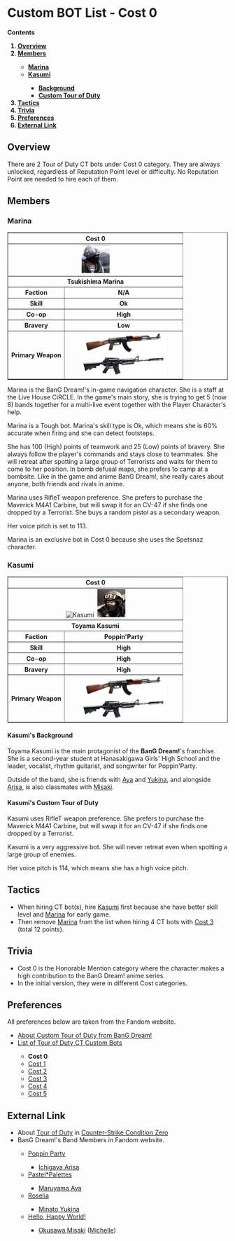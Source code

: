 # Custom BOT List - Cost 0
<B>Contents
<Ol>
<Li><a href="#overview">Overview</a></li>
<Li><a href="#members">Members</a></li>
<Ul>
<Li><a href="#marina">Marina</a></li>
<Li><a href="#kasumi">Kasumi</a></li>
<ul>
<li><a href="#kasumis-background">Background</a></li>
<li><a href="#kasumis-custom-tour-of-duty">Custom Tour of Duty</a></li>
</ul>
</Ul>
</ul>
<Li><a href="#tactics">Tactics</a></li>
<Li><a href="#trivia">Trivia</a></li>
<Li><a href="#preferences">Preferences</a></li>
<Li><a href="#external-link">External Link</a></li>
</Ol></b>

## Overview
There are 2 Tour of Duty CT bots under Cost 0 category. They are always unlocked, regardless of Reputation Point level or difficulty. No Reputation Point are needed to hire each of them.

## Members
### Marina
<Table border="1">
<Tbody align="center">
<Tr>
<Th colspan="2">Cost 0</th>
</Tr>
<Tr>
<Td colspan="2"><img src="https://raw.githubusercontent.com/munawars14/Munawars14-Condition-Zero-Custom-BOT-for-Tour-of-Duty-from-BanG-Dream/main/spetsnaz.png" /></td>
</Tr>
<Tr>
<Th colspan="2">Tsukishima Marina</th>
</Tr>
<Tr>
<Th>Faction</th>
<Th>N/A</th>
</Tr>
<Tr>
<Th>Skill</th>
<Th>Ok</th>
</Tr>
<Tr>
<Th>Co-op</th>
<Th>High</th>
</Tr>
<Tr>
<Th>Bravery</th>
<Th>Low</th>
</Tr>
<Tr>
<th>Primary Weapon</th>
<Th>
<img width="75%" height="75%" src="https://raw.githubusercontent.com/munawars14/Munawars14-Condition-Zero-Custom-BOT-for-Tour-of-Duty-from-BanG-Dream/main/ak47.png" /><br>
<img width="75%" height="75%" src="https://raw.githubusercontent.com/munawars14/Munawars14-Condition-Zero-Custom-BOT-for-Tour-of-Duty-from-BanG-Dream/main/m4a1.png" />
</th>
</Tr>
</Tbody>
</Table>

Marina is the BanG Dream!'s in-game navigation character. She is a staff at the Live House CiRCLE. In the game's main story, she is trying to get 5 (now 8) bands together for a multi-live event together with the Player Character's help.

Marina is a Tough bot. Marina's skill type is Ok, which means she is 60% accurate when firing and she can detect footsteps.

She has 100 (High) points of teamwork and 25 (Low) points of bravery. She always follow the player's commands and stays close to teammates. She will retreat after spotting a large group of Terrorists and waits for them to come to her position. In bomb defusal maps, she prefers to camp at a bombsite. Like in the game and anime BanG Dream!, she really cares about anyone, both friends and rivals in anime.

Marina uses RifleT weapon preference. She prefers to purchase the Maverick M4A1 Carbine, but will swap it for an CV-47 if she finds one dropped by a Terrorist. She buys a random pistol as a secondary weapon.

Her voice pitch is set to 113.

Marina is an exclusive bot in Cost 0 because she uses the Spetsnaz character.

### Kasumi
<Table border="1">
<Tbody align="center">
<Tr>
<Th colspan="2">Cost 0</th>
</Tr>
<Tr>
<Td colspan="2"><img width="64px" height="64px" alt="Kasumi" src="https://i.bandori.party/u/i/m/6Kasumi-Toyama-jsVzTv.png">&nbsp;&nbsp;<img src="https://raw.githubusercontent.com/munawars14/Munawars14-Condition-Zero-Custom-BOT-for-Tour-of-Duty-from-BanG-Dream/main/urban.png" /></td>
</Tr>
<Tr>
<Th colspan="2">Toyama Kasumi</th>
</Tr>
<Tr>
<Th>Faction</th>
<Th>Poppin'Party</th>
<Tr>
<Th>Skill</th>
<Th>High</th>
</Tr>
<Tr>
<Th>Co-op</th>
<Th>High</th>
</Tr>
<Tr>
<Th>Bravery</th>
<Th>High</th>
</Tr>
<Tr>
<Th>Primary Weapon</th>
<td><img width="75%" height="75%" src="https://raw.githubusercontent.com/munawars14/Munawars14-Condition-Zero-Custom-BOT-for-Tour-of-Duty-from-BanG-Dream/main/ak47.png" /><br>
<img width="75%" height="75%" src="https://raw.githubusercontent.com/munawars14/Munawars14-Condition-Zero-Custom-BOT-for-Tour-of-Duty-from-BanG-Dream/main/m4a1.png" /></td>
</Tr>
</Tbody>
</Table>

#### Kasumi's Background
Toyama Kasumi is the main protagonist of the <b>BanG Dream!</b>'s franchise. She is a second-year student at Hanasakigawa Girls' High School and the leader, vocalist, rhythm guitarist, and songwriter for Poppin'Party.

Outside of the band, she is friends with <a href="https://github.com/munawars14/Munawars14-Condition-Zero-Custom-BOT-for-Tour-of-Duty-from-BanG-Dream/blob/main/Custom%20Bots%20List%20-%20Cost%202.md#aya">Aya</a> and <a href="https://github.com/munawars14/Munawars14-Condition-Zero-Custom-BOT-for-Tour-of-Duty-from-BanG-Dream/blob/main/Custom%20Bots%20List%20-%20Cost%205.md#yukina">Yukina</a>, and alongside <a href="https://github.com/munawars14/Munawars14-Condition-Zero-Custom-BOT-for-Tour-of-Duty-from-BanG-Dream/blob/main/Custom%20Bots%20List%20-%20Cost%202.md#arisa">Arisa</a>, is also classmates with <a href="https://github.com/munawars14/Munawars14-Condition-Zero-Custom-BOT-for-Tour-of-Duty-from-BanG-Dream/blob/main/Custom%20Bots%20List%20-%20Cost%203.md#misaki">Misaki</a>.

#### Kasumi's Custom Tour of Duty
Kasumi uses RifleT weapon preference. She prefers to purchase the Maverick M4A1 Carbine, but will swap it for an CV-47 if she finds one dropped by a Terrorist.

Kasumi is a very aggressive bot. She will never retreat even when spotting a large group of enemies.

Her voice pitch is 114, which means she has a high voice pitch.

## Tactics
<Ul>
<Li>When hiring CT bot(s), hire <a href="#Kasumi">Kasumi</a> first because she have better skill level and <a href="#Marina">Marina</a> for early game.</li>
<li>Then remove <a href="#Marina">Marina</a> from the list when hiring 4 CT bots with <a href="https://github.com/munawars14/Munawars14-Condition-Zero-Custom-BOT-for-Tour-of-Duty-from-BanG-Dream/blob/main/Custom%20Bots%20List%20-%20Cost%203.md">Cost 3</a> (total 12 points).</li>
</Ul>

## Trivia
<ul>
<li>Cost 0 is the Honorable Mention category where the character makes a high contribution to the BanG Dream! anime series.</li>
<li>In the initial version, they were in different Cost categories.</li>
</ul>

## Preferences
All preferences below are taken from the Fandom website.
<ul>
<Li><a href="https://github.com/munawars14/Munawars14-Condition-Zero-Custom-BOT-for-Tour-of-Duty-from-BanG-Dream">About Custom Tour of Duty from BanG Dream!</a></li>
<Li><a href="https://github.com/munawars14/Munawars14-Condition-Zero-Custom-BOT-for-Tour-of-Duty-from-BanG-Dream/blob/main/Custom%20Bots%20List.md">List of Tour of Duty CT Custom Bots</a></li>
<Ul>
<li><b>Cost 0</b></li>
<li><a href="https://github.com/munawars14/Munawars14-Condition-Zero-Custom-BOT-for-Tour-of-Duty-from-BanG-Dream/blob/main/Custom%20Bots%20List%20-%20Cost%201.md">Cost 1</a></li>
<li><a href="https://github.com/munawars14/Munawars14-Condition-Zero-Custom-BOT-for-Tour-of-Duty-from-BanG-Dream/blob/main/Custom%20Bots%20List%20-%20Cost%202.md">Cost 2</a></li>
<li><a href="https://github.com/munawars14/Munawars14-Condition-Zero-Custom-BOT-for-Tour-of-Duty-from-BanG-Dream/blob/main/Custom%20Bots%20List%20-%20Cost%203.md">Cost 3</a></li>
<li><a href="https://github.com/munawars14/Munawars14-Condition-Zero-Custom-BOT-for-Tour-of-Duty-from-BanG-Dream/blob/main/Custom%20Bots%20List%20-%20Cost%204.md">Cost 4</a></li>
<li><a href="https://github.com/munawars14/Munawars14-Condition-Zero-Custom-BOT-for-Tour-of-Duty-from-BanG-Dream/blob/main/Custom%20Bots%20List%20-%20Cost%205.md">Cost 5</a></li>
</ul>
</ul>

## External Link
<ul>
<Li>About <a href="https://counterstrike.fandom.com/wiki/Category:Tour_of_Duty">Tour of Duty</a> in <a href="https://counterstrike.fandom.com/wiki/Counter-Strike:_Condition_Zero">Counter-Strike Condition Zero</a></li>
<Li>BanG Dream!'s Band Members in Fandom website.</li>
<Ul>
<li><a href="https://bandori.fandom.com/wiki/Poppin%27Party">Poppin Party</a></li>
<ul>
<li><a href="https://bandori.fandom.com/wiki/Ichigaya_Arisa">Ichigaya Arisa</a></li>
</ul>
<li><a href="https://bandori.fandom.com/wiki/Pastel*Palettes">Pastel*Palettes</a></li>
<ul>
<li><a href="https://bandori.fandom.com/wiki/Maruyama_Aya">Maruyama Aya</a></li>
</ul>
<li><a href="https://bandori.fandom.com/wiki/Roselia">Roselia</a></li>
<ul>
<li><a href="https://bandori.fandom.com/wiki/Minato_Yukina">Minato Yukina</a></li>
</ul>
<li><a href="https://bandori.fandom.com/wiki/Hello,_Happy_World!">Hello, Happy World!</a></li>
<ul>
<Li><a href="https://bandori.fandom.com/wiki/Okusawa_Misaki">Okusawa Misaki</a> (<a href="https://bandori.fandom.com/wiki/Michelle">Michelle</a>)</li>
</ul>
